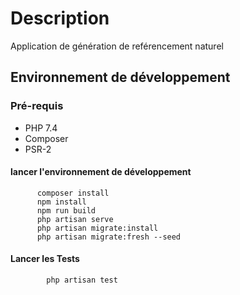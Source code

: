 # Description

Application de génération de reférencement naturel

## Environnement de développement

### Pré-requis
 
 * PHP 7.4
 * Composer
 * PSR-2
 
#### lancer l'environnement de développement
      
          composer install
          npm install
          npm run build
          php artisan serve
          php artisan migrate:install
          php artisan migrate:fresh --seed

#### Lancer les Tests

```bash  
        php artisan test
  ```
